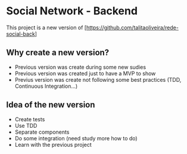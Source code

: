 # Social Network - Backend

This project is a new version of [https://github.com/talitaoliveira/rede-social-back]

## Why create a new version?
- Previous version was create during some new sudies
- Previous version was created just to have a MVP to show
- Previus version was create not following some best practices (TDD, Continuous Integration...)

## Idea of the new version
- Create tests
- Use TDD
- Separate components
- Do some integration (need study more how to do)
- Learn with the previous project 
